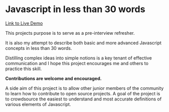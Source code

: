 # Javascript in less than 30 words

[Link to Live Demo](https://javascript-in-30-words.netlify.com/)

This projects purpose is to serve as a pre-interview refresher.

It is also my attempt to describe both basic and more advanced Javascript concepts in less than 30 words.

Distilling complex ideas into simple notions is a key tenant of effective communication and I hope this project encourages me and others to practice this skill.

**Contributions are welcome and encouraged.**

A side aim of this project is to allow other junior members of the community to learn how to contribute to open source projects. A goal of the project is to crowdsource the easiest to understand and most accurate definitions of various elements of Javascript.
